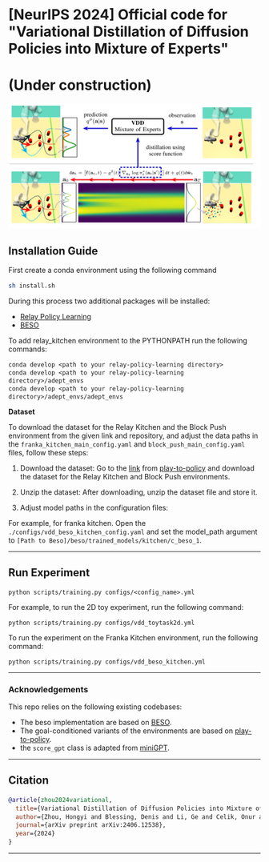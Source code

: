 # [NeurIPS 2024] Official code for "Variational Distillation of Diffusion Policies into Mixture of Experts"
# (Under construction)

![Alt Text](./static/image/overview.png)

## Installation Guide

First create a conda environment using the following command

```bash
sh install.sh
```

During this process two additional packages will be installed:

- [Relay Policy Learning](https://github.com/google-research/relay-policy-learning)
- [BESO](https://github.com/intuitive-robots/beso)

To add relay_kitchen environment to the PYTHONPATH run the following commands:

```
conda develop <path to your relay-policy-learning directory>
conda develop <path to your relay-policy-learning directory>/adept_envs
conda develop <path to your relay-policy-learning directory>/adept_envs/adept_envs
```

**Dataset**

To download the dataset for the Relay Kitchen and the Block Push environment from the given link and repository, and adjust the data paths in the ```franka_kitchen_main_config.yaml``` and ```block_push_main_config.yaml``` files, follow these steps:

1. Download the dataset: Go to the [link](https://osf.io/q3dx2/) from [play-to-policy](https://github.com/jeffacce/play-to-policy) and download the dataset for the Relay Kitchen and Block Push environments.

2. Unzip the dataset: After downloading, unzip the dataset file and store it.

3. Adjust model paths in the configuration files:

For example, for franka kitchen. Open the ```./configs/vdd_beso_kitchen_config.yaml``` and set the model_path argument to ```[Path to Beso]/beso/trained_models/kitchen/c_beso_1```.

---
## Run Experiment
```
python scripts/training.py configs/<config_name>.yml 
```
For example, to run the 2D toy experiment, run the following command:
```
python scripts/training.py configs/vdd_toytask2d.yml
``` 
To run the experiment on the Franka Kitchen environment, run the following command:
```
python scripts/training.py configs/vdd_beso_kitchen.yml
```

---
### Acknowledgements

This repo relies on the following existing codebases:
- The beso implementation are based on [BESO](https://github.com/intuitive-robots/beso).
- The goal-conditioned variants of the environments are based on [play-to-policy](https://github.com/jeffacce/play-to-policy).
- the ```score_gpt``` class is adapted from [miniGPT](https://github.com/karpathy/minGPT).
---

## Citation

```bibtex
@article{zhou2024variational,
  title={Variational Distillation of Diffusion Policies into Mixture of Experts},
  author={Zhou, Hongyi and Blessing, Denis and Li, Ge and Celik, Onur and Jia, Xiaogang and Neumann, Gerhard and Lioutikov, Rudolf},
  journal={arXiv preprint arXiv:2406.12538},
  year={2024}
}
```

---